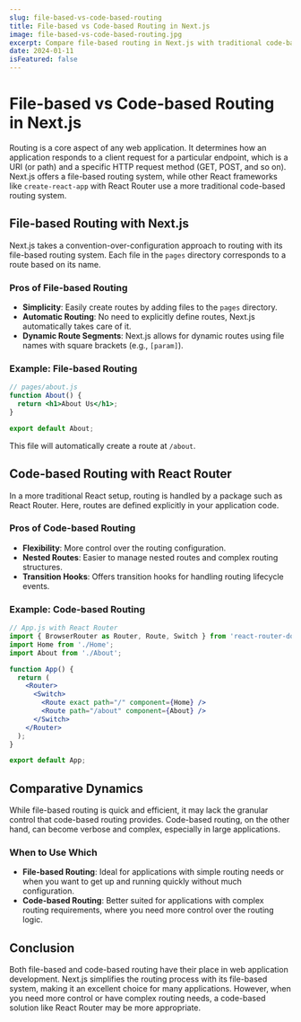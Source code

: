 ```yaml
---
slug: file-based-vs-code-based-routing
title: File-based vs Code-based Routing in Next.js
image: file-based-vs-code-based-routing.jpg
excerpt: Compare file-based routing in Next.js with traditional code-based routing, and understand their respective benefits.
date: 2024-01-11
isFeatured: false
---
```


# File-based vs Code-based Routing in Next.js

Routing is a core aspect of any web application. It determines how an application responds to a client request for a particular endpoint, which is a URI (or path) and a specific HTTP request method (GET, POST, and so on). Next.js offers a file-based routing system, while other React frameworks like `create-react-app` with React Router use a more traditional code-based routing system.

## File-based Routing with Next.js

Next.js takes a convention-over-configuration approach to routing with its file-based routing system. Each file in the `pages` directory corresponds to a route based on its name.

### Pros of File-based Routing

- **Simplicity**: Easily create routes by adding files to the `pages` directory.
- **Automatic Routing**: No need to explicitly define routes, Next.js automatically takes care of it.
- **Dynamic Route Segments**: Next.js allows for dynamic routes using file names with square brackets (e.g., `[param]`).

### Example: File-based Routing

```jsx
// pages/about.js
function About() {
  return <h1>About Us</h1>;
}

export default About;
```

This file will automatically create a route at `/about`.

## Code-based Routing with React Router

In a more traditional React setup, routing is handled by a package such as React Router. Here, routes are defined explicitly in your application code.

### Pros of Code-based Routing

- **Flexibility**: More control over the routing configuration.
- **Nested Routes**: Easier to manage nested routes and complex routing structures.
- **Transition Hooks**: Offers transition hooks for handling routing lifecycle events.

### Example: Code-based Routing

```jsx
// App.js with React Router
import { BrowserRouter as Router, Route, Switch } from 'react-router-dom';
import Home from './Home';
import About from './About';

function App() {
  return (
    <Router>
      <Switch>
        <Route exact path="/" component={Home} />
        <Route path="/about" component={About} />
      </Switch>
    </Router>
  );
}

export default App;
```

## Comparative Dynamics

While file-based routing is quick and efficient, it may lack the granular control that code-based routing provides. Code-based routing, on the other hand, can become verbose and complex, especially in large applications.

### When to Use Which

- **File-based Routing**: Ideal for applications with simple routing needs or when you want to get up and running quickly without much configuration.
- **Code-based Routing**: Better suited for applications with complex routing requirements, where you need more control over the routing logic.

## Conclusion

Both file-based and code-based routing have their place in web application development. Next.js simplifies the routing process with its file-based system, making it an excellent choice for many applications. However, when you need more control or have complex routing needs, a code-based solution like React Router may be more appropriate.

